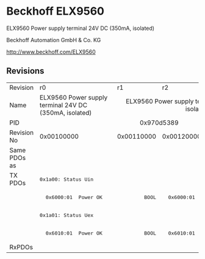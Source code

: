 # Beckhoff ELX9560

ELX9560 Power supply terminal 24V DC (350mA, isolated)

Beckhoff Automation GmbH & Co. KG

http://www.beckhoff.com/ELX9560

## Revisions
<table>
<tr >
<td>Revision</td>
<td>r0</td>
<td>r1</td>
<td>r2</td>
</tr>
<tr >
<td>Name</td>
<td>ELX9560 Power supply terminal 24V DC (350mA, isolated)</td>
<td colspan=2 align="center">ELX9560 Power supply terminal 24V DC (650mA, isolated)</td>
</tr>
<tr >
<td>PID</td>
<td colspan=3 align="center">0x970d5389</td>
</tr>
<tr >
<td>Revision No</td>
<td>0x00100000</td>
<td>0x00110000</td>
<td>0x00120000</td>
</tr>
<tr >
<td>Same PDOs as</td>
<td colspan=3 align="center"></td>
</tr>
<tr class="txpdo pdosection">
<td rowspan=4 valign=top>TX PDOs</td>
<td colspan=3 align="left"><pre>0x1a00: Status Uin</pre></td>
<td></td>
</tr>
<tr class="txpdo">
<td colspan=2 align="left"><pre>  0x6000:01  Power OK              BOOL</pre></td>
<td><pre>  0x6000:01  Uin OK                BOOL</pre></td>
</tr>
<tr class="txpdo pdosection">
<td colspan=3 align="left"><pre>0x1a01: Status Uex</pre></td>
</tr>
<tr class="txpdo">
<td colspan=2 align="left"><pre>  0x6010:01  Power OK              BOOL</pre></td>
<td><pre>  0x6010:01  Uex OK                BOOL</pre></td>
</tr>
<tr >
<td>RxPDOs</td>
<td colspan=3 align="left"></td>
</tr>
</table>
